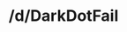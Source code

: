 ---
title: /d/DarkDotFail
link_onion: http://vworp2mspe566cws.onion/to/dread/2f6df35acb
tags:
  - darkfail
---